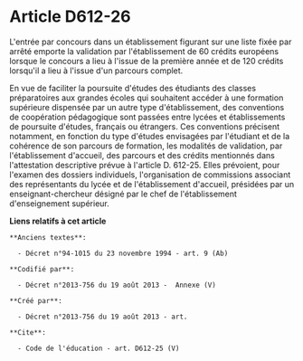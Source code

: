 # Article D612-26

L'entrée par concours dans un établissement figurant sur une liste fixée par arrêté emporte la validation par l'établissement
de 60 crédits européens lorsque le concours a lieu à l'issue de la première année et de 120 crédits lorsqu'il a lieu à
l'issue d'un parcours complet. 

En vue de faciliter la poursuite d'études des étudiants des classes préparatoires aux grandes écoles qui souhaitent accéder à
une formation supérieure dispensée par un autre type d'établissement, des conventions de coopération pédagogique sont passées
entre lycées et établissements de poursuite d'études, français ou étrangers. Ces conventions précisent notamment, en fonction
du type d'études envisagées par l'étudiant et de la cohérence de son parcours de formation, les modalités de validation, par
l'établissement d'accueil, des parcours et des crédits mentionnés dans l'attestation descriptive prévue à l'article D.
612-25. Elles prévoient, pour l'examen des dossiers individuels, l'organisation de commissions associant des représentants du
lycée et de l'établissement d'accueil, présidées par un enseignant-chercheur désigné par le chef de l'établissement
d'enseignement supérieur.

**Liens relatifs à cet article**

	**Anciens textes**:

	  - Décret n°94-1015 du 23 novembre 1994 - art. 9 (Ab)

	**Codifié par**:

	  - Décret n°2013-756 du 19 août 2013 -  Annexe (V)

	**Créé par**:

	  - Décret n°2013-756 du 19 août 2013 - art.

	**Cite**:

	  - Code de l'éducation - art. D612-25 (V)
